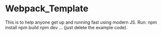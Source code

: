 # Webpack_Template
This is to help anyone get up and running fast using modern JS. Run: npm install npm build npm dev
 ... (just delete the example code).
